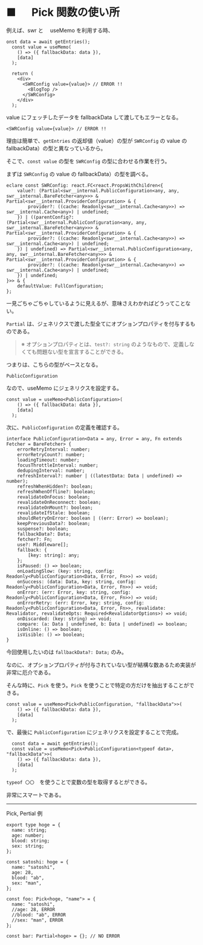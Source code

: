 # ■ 　 Pick 関数の使い所

例えば、swr と　 useMemo を利用する時、

```
onst data = await getEntries();
  const value = useMemo(
    () => ({ fallbackData: data }),
    [data]
  );

  return (
    <div>
      <SWRConfig value={value}> // ERROR !!
        <BlogTop />
      </SWRConfig>
    </div>
  );
```

value にフェッチしたデータを fallbackData して渡してもエラーとなる。

```
<SWRConfig value={value}> // ERROR !!
```

理由は簡単で、`getEntries` の返却値（value）の型が `SWRConfig` の value の fallbackData）の型と異なっているから。

そこで、`const value` の型を `SWRConfig` の型に合わせる作業を行う。

まずは `SWRConfig` の value の fallbackData）の型を調べる。

```
eclare const SWRConfig: react.FC<react.PropsWithChildren<{
    value?: (Partial<swr__internal.PublicConfiguration<any, any, swr__internal.BareFetcher<any>>> & Partial<swr__internal.ProviderConfiguration> & {
        provider?: ((cache: Readonly<swr__internal.Cache<any>>) => swr__internal.Cache<any>) | undefined;
    }) | ((parentConfig?: (Partial<swr__internal.PublicConfiguration<any, any, swr__internal.BareFetcher<any>>> & Partial<swr__internal.ProviderConfiguration> & {
        provider?: ((cache: Readonly<swr__internal.Cache<any>>) => swr__internal.Cache<any>) | undefined;
    }) | undefined) => Partial<swr__internal.PublicConfiguration<any, any, swr__internal.BareFetcher<any>>> & Partial<swr__internal.ProviderConfiguration> & {
        provider?: ((cache: Readonly<swr__internal.Cache<any>>) => swr__internal.Cache<any>) | undefined;
    }) | undefined;
}>> & {
    defaultValue: FullConfiguration;
};
```

一見ごちゃごちゃしているように見えるが、意味さえわかればどうってことない。

`Partial` は、ジェネリクスで渡した型全てにオプションプロパティを付与するものである。

> ※ オプションプロパティとは、`test?: string` のようなもので、定義しなくても問題ない型を宣言することができる。

つまりは、こちらの型がベースとなる。

```
PublicConfiguration
```

なので、useMemo にジェネリクスを設定する。

```
const value = useMemo<PublicConfiguration>(
    () => ({ fallbackData: data }),
    [data]
  );
```

次に、`PublicConfiguration` の定義を確認する。

```
interface PublicConfiguration<Data = any, Error = any, Fn extends Fetcher = BareFetcher> {
    errorRetryInterval: number;
    errorRetryCount?: number;
    loadingTimeout: number;
    focusThrottleInterval: number;
    dedupingInterval: number;
    refreshInterval?: number | ((latestData: Data | undefined) => number);
    refreshWhenHidden?: boolean;
    refreshWhenOffline?: boolean;
    revalidateOnFocus: boolean;
    revalidateOnReconnect: boolean;
    revalidateOnMount?: boolean;
    revalidateIfStale: boolean;
    shouldRetryOnError: boolean | ((err: Error) => boolean);
    keepPreviousData?: boolean;
    suspense?: boolean;
    fallbackData?: Data;
    fetcher?: Fn;
    use?: Middleware[];
    fallback: {
        [key: string]: any;
    };
    isPaused: () => boolean;
    onLoadingSlow: (key: string, config: Readonly<PublicConfiguration<Data, Error, Fn>>) => void;
    onSuccess: (data: Data, key: string, config: Readonly<PublicConfiguration<Data, Error, Fn>>) => void;
    onError: (err: Error, key: string, config: Readonly<PublicConfiguration<Data, Error, Fn>>) => void;
    onErrorRetry: (err: Error, key: string, config: Readonly<PublicConfiguration<Data, Error, Fn>>, revalidate: Revalidator, revalidateOpts: Required<RevalidatorOptions>) => void;
    onDiscarded: (key: string) => void;
    compare: (a: Data | undefined, b: Data | undefined) => boolean;
    isOnline: () => boolean;
    isVisible: () => boolean;
}
```

今回使用したいのは `fallbackData?: Data;` のみ。

なのに、オプションプロパティが付与されていない型が結構な数あるため実装が非常に厄介である。

そんな時に、`Pick` を使う。`Pick` を使うことで特定の方だけを抽出することができる。

```
const value = useMemo<Pick<PublicConfiguration, "fallbackData">>(
    () => ({ fallbackData: data }),
    [data]
  );
```

で、最後に `PublicConfiguration` にジェネリクスを設定することで完成。

```
  const data = await getEntries();
  const value = useMemo<Pick<PublicConfiguration<typeof data>, "fallbackData">>(
    () => ({ fallbackData: data }),
    [data]
  );
```

`typeof 〇〇`　を使うことで変数の型を取得するとができる。

非常にスマートである。

---

Pick, Pertial 例

```
export type hoge = {
  name: string;
  age: number;
  blood: string;
  sex: string;
};

const satoshi: hoge = {
  name: "satoshi",
  age: 28,
  blood: "ab",
  sex: "man",
};

const foo: Pick<hoge, "name"> = {
  name: "satoshi",
  //age: 28, ERROR
  //blood: "ab", ERROR
  //sex: "man", ERROR
};

const bar: Partial<hoge> = {}; // NO ERROR

```
